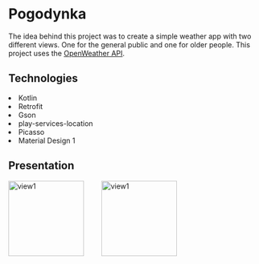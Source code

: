 # Pogodynka
The idea behind this project was to create a simple weather app with two different views. One for the general public and one for older people. This project uses the [OpenWeather API](https://openweathermap.org).

## Technologies
<li>Kotlin</li>
<li>Retrofit</li>
<li>Gson</li>
<li>play-services-location</li>
<li>Picasso</li>
<li>Material Design 1</li>


## Presentation
<img src="https://github.com/Fibern/Pogodynka/assets/72557793/0eca3823-ddaa-4295-b106-216fb4cbfe71" alt="view1" width=150>
&nbsp;
&nbsp;
&nbsp;
&nbsp;
<img src="https://github.com/Fibern/Pogodynka/assets/72557793/f0b23f1d-b341-46e4-be9f-01c465295507" alt="view1" width=150>

